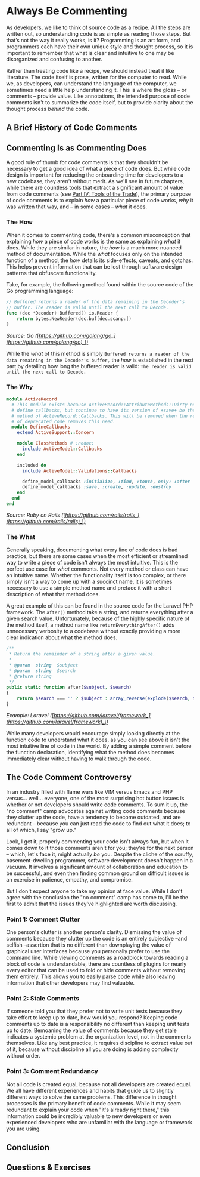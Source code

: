 # Always Be Commenting

As developers, we like to think of source code as a recipe. All the steps are written out, so understanding code is as simple as reading those steps. But that’s not the way it really works, is it? Programming is an art form, and programmers each have their own unique style and thought process, so it is important to remember that what is clear and intuitive to one may be disorganized and confusing to another.

Rather than treating code like a recipe, we should instead treat it like literature. The code itself is prose, written for the computer to read. While we, as developers, can understand the language of the computer, we sometimes need a little help understanding it. This is where the gloss – or comments – provide value. Like annotations, the intended purpose of code comments isn't to summarize the code itself, but to provide clarity about the thought process _behind_ the code.

## A Brief History of Code Comments

## Commenting Is as Commenting Does

A good rule of thumb for code comments is that they shouldn't be necessary to get a good idea of what a piece of code does. But while code design is important for reducing the onboarding time for developers to a new codebase, they aren't without merit. As we'll see in future chapters, while there are countless tools that extract a significant amount of value from code comments \(see [Part IV: Tools of the Trade](//13-tools-of-the-trade.md)\), the primary purpose of code comments is to explain _how_ a particular piece of code works, _why_ it was written that way, and – in some cases – _what_ it does.

### The How

When it comes to commenting code, there's a common misconception that explaining _how_ a piece of code works is the same as explaining _what_ it does. While they are similar in nature, the _how_ is a much more nuanced method of documentation. While the _what_ focuses only on the intended function of a method, the _how_ details its side-effects, caveats, and gotchas. This helps prevent information that can be lost through software design patterns that obfuscate functionality.

Take, for example, the following method found within the source code of the Go programming language:

```go
// Buffered returns a reader of the data remaining in the Decoder's
// buffer. The reader is valid until the next call to Decode.
func (dec *Decoder) Buffered() io.Reader {
    return bytes.NewReader(dec.buf[dec.scanp:])
}
```

_Source: Go \(_[_https://github.com/golang/go_](https://github.com/golang/go)_\)_

While the _what_ of this method is simply `Buffered returns a reader of the data remaining in the Decoder's buffer,`  the _how_ is established in the next part by detailing how long the buffered reader is valid: `The reader is valid until the next call to Decode.`

### The Why

```ruby
module ActiveRecord
  # This module exists because ActiveRecord::AttributeMethods::Dirty needs to
  # define callbacks, but continue to have its version of +save+ be the super
  # method of ActiveRecord::Callbacks. This will be removed when the removal
  # of deprecated code removes this need.
  module DefineCallbacks
    extend ActiveSupport::Concern

    module ClassMethods # :nodoc:
      include ActiveModel::Callbacks
    end

    included do
      include ActiveModel::Validations::Callbacks

      define_model_callbacks :initialize, :find, :touch, only: :after
      define_model_callbacks :save, :create, :update, :destroy
    end
  end
end
```

_Source: Ruby on Rails \(_[_https://github.com/rails/rails_](https://github.com/rails/rails)_\)_

### The What

Generally speaking, documenting what every line of code does is bad practice, but there are some cases when the most efficient or streamlined way to write a piece of code isn't always the most intuitive. This is the perfect use case for _what_ comments. Not every method or class can have an intuitive name. Whether the functionality itself is too complex, or there simply isn't a way to come up with a succinct name, it is sometimes necessary to use a simple method name and preface it with a short description of what that method does.

A great example of this can be found in the source code for the Laravel PHP framework. The `after()` method take a string, and returns everything after a given search value. Unfortunately, because of the highly specific nature of the method itself, a method name like `returnEverythingAfter()` adds unnecessary verbosity to a codebase without exactly providing a more clear indication about what the method does.

```php
/**
 * Return the remainder of a string after a given value.
 *
 * @param  string  $subject
 * @param  string  $search
 * @return string
 */
public static function after($subject, $search)
{
    return $search === '' ? $subject : array_reverse(explode($search, $subject, 2))[0];
}
```

_Example: Laravel \(_[_https://github.com/laravel/framework_](https://github.com/laravel/framework)_\)_

While many developers would encourage simply looking directly at the function code to understand what it does, as you can see above it isn't the most intuitive line of code in the world. By adding a simple comment before the function declaration, identifying what the method does becomes immediately clear without having to walk through the code.

## The Code Comment Controversy

In an industry filled with flame wars like VIM versus Emacs and PHP versus... well... everyone, one of the most surprising hot button issues is whether or not developers should write code comments. To sum it up, the "no comment" camp advocates against writing code comments because they clutter up the code, have a tendency to become outdated, and are redundant – because you can just read the code to find out what it does; to all of which, I say "grow up."

Look, I get it, properly commenting your code isn't always fun, but when it comes down to it those comments aren't for you; they're for the next person – which, let's face it, might actually _be_ you. Despite the cliche of the scruffy, basement-dwelling programmer, software development doesn't happen in a vacuum. It involves a significant amount of collaboration and education to be successful, and even then finding common ground on difficult issues is an exercise in patience, empathy, and compromise.

But I don't expect anyone to take my opinion at face value. While I don't agree with the conclusion the "no comment" camp has come to, I'll be the first to admit that the issues they've highlighted are worth discussing.

### Point 1: Comment Clutter

One person's clutter is another person's clarity. Dismissing the value of comments because they clutter up the code is an entirely subjective –and selfish –assertion that is no different than downplaying the value of graphical user interfaces because you personally prefer to use the command line. While viewing comments as a roadblock towards reading a block of code is understandable, there are countless of plugins for nearly every editor that can be used to fold or hide comments without removing them entirely. This allows you to easily parse code while also leaving information that other developers may find valuable.

### Point 2: Stale Comments

If someone told you that they prefer not to write unit tests because they take effort to keep up to date, how would you respond? Keeping code comments up to date is a responsibility no different than keeping unit tests up to date. Bemoaning the value of comments because they get stale indicates a systemic problem at the organization level, not in the comments themselves. Like any best practice, it requires discipline to extract value out of it, because without discipline all you are doing is adding complexity without order.

### Point 3: Comment Redundancy

Not all code is created equal, because not all developers are created equal. We all have different experiences and habits that guide us to slightly different ways to solve the same problems. This difference in thought processes is the primary benefit of code comments. While it may seem redundant to explain your code when "it's already right there," this information could be incredibly valuable to new developers or even experienced developers who are unfamiliar with the language or framework you are using.

## Conclusion

## Questions & Exercises



